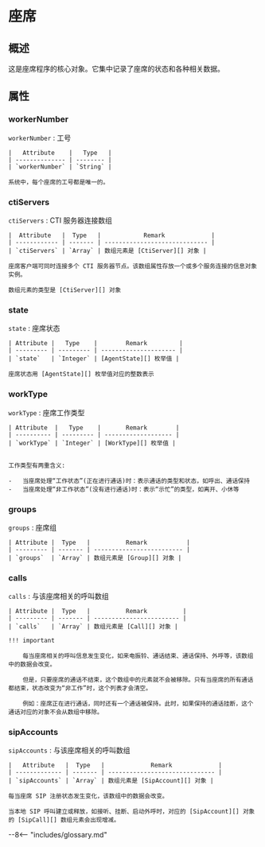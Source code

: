 # 座席

## 概述

这是座席程序的核心对象。它集中记录了座席的状态和各种相关数据。

## 属性

### workerNumber

`workerNumber`
: 工号

    |   Attribute    |   Type   |
    | -------------- | -------- |
    | `workerNumber` | `String` |

    系统中，每个座席的工号都是唯一的。

### ctiServers

`ctiServers`
: CTI 服务器连接数组

    |  Attribute   |  Type   |            Remark             |
    | ------------ | ------- | ----------------------------- |
    | `ctiServers` | `Array` | 数组元素是 [CtiServer][] 对象 |

    座席客户端可同时连接多个 CTI 服务器节点。该数组属性存放一个或多个服务连接的信息对象实例。

    数组元素的类型是 [CtiServer][] 对象

### state

`state`
: 座席状态

    | Attribute |   Type    |        Remark         |
    | --------- | --------- | --------------------- |
    | `state`   | `Integer` | [AgentState][] 枚举值 |

    座席状态用 [AgentState][] 枚举值对应的整数表示

### workType

`workType`
: 座席工作类型

    | Attribute  |   Type    |       Remark        |
    | ---------- | --------- | ------------------- |
    | `workType` | `Integer` | [WorkType][] 枚举值 |


    工作类型有两重含义:

    -   当座席处理“工作状态”(正在进行通话)时：表示通话的类型和状态，如呼出、通话保持
    -   当座席处理“非工作状态”(没有进行通话)时：表示“示忙”的类型，如离开、小休等

### groups

`groups`
: 座席组

    | Attribute |  Type   |          Remark           |
    | --------- | ------- | ------------------------- |
    | `groups`  | `Array` | 数组元素是 [Group][] 对象 |

### calls

`calls`
: 与该座席相关的呼叫数组

    | Attribute |  Type   |          Remark          |
    | --------- | ------- | ------------------------ |
    | `calls`   | `Array` | 数组元素是 [Call][] 对象 |

    !!! important

        每当座席相关的呼叫信息发生变化，如来电振铃、通话结束、通话保持、外呼等，该数组中的数据会改变。

        但是，只要座席的通话不结束，这个数组中的元素就不会被移除。只有当座席的所有通话都结束，状态改变为“非工作”时，这个列表才会清空。

        例如：座席正在进行通话，同时还有一个通话被保持。此时，如果保持的通话挂断，这个通话对应的对象不会从数组中移除。

### sipAccounts

`sipAccounts`
: 与该座席相关的呼叫数组

    |   Attribute   |  Type   |             Remark             |
    | ------------- | ------- | ------------------------------ |
    | `sipAccounts` | `Array` | 数组元素是 [SipAccount][] 对象 |

    每当座席 SIP 注册状态发生变化，该数组中的数据会改变。

    当本地 SIP 呼叫建立或释放，如接听、挂断、启动外呼时，对应的 [SipAccount][] 对象的 [SipCall][] 数组元素会出现增减。

[ctiserver]: cti_server.md
[agentstate]: enums.md#座席状态
[worktype]: enums.md#座席工作类型
[group]: group.md
[call]: call.md
[sipaccount]: sip_account.md
[sipcall]: sip_call.md

--8<-- "includes/glossary.md"

